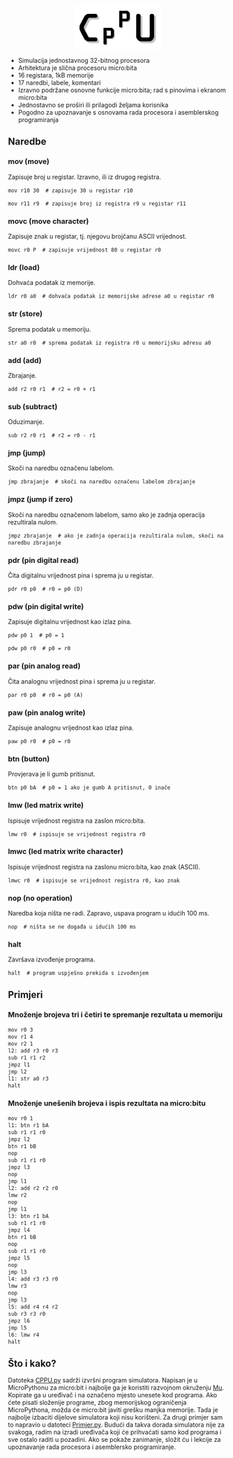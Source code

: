 <p align="center">
  <img width="200" height="100" src="https://github.com/bosnivan/CPPU/blob/master/Logo.png">
</p>

-	Simulacija jednostavnog 32-bitnog procesora
-	Arhitektura je slična procesoru micro:bita
-	16 registara, 1kB memorije
-	17 naredbi, labele, komentari
- Izravno podržane osnovne funkcije micro:bita; rad s pinovima i ekranom micro:bita
- Jednostavno se proširi ili prilagodi željama korisnika
- Pogodno za upoznavanje s osnovama rada procesora i asemblerskog programiranja


## Naredbe
### mov (move)
Zapisuje broj u registar. Izravno, ili iz drugog registra.
```
mov r10 30  # zapisuje 30 u registar r10
```
```
mov r11 r9  # zapisuje broj iz registra r9 u registar r11
```

### movc (move character)
Zapisuje znak u registar, tj. njegovu brojčanu ASCII vrijednost.
```
movc r0 P  # zapisuje vrijednost 80 u registar r0
```

### ldr (load)
Dohvaća podatak iz memorije.
```
ldr r0 a0  # dohvaća podatak iz memorijske adrese a0 u registar r0
```

### str (store)
Sprema podatak u memoriju.
```
str a0 r0  # sprema podatak iz registra r0 u memorijsku adresu a0
```

### add (add)
Zbrajanje.
```
add r2 r0 r1  # r2 = r0 + r1
```

### sub (subtract)
Oduzimanje.
```
sub r2 r0 r1  # r2 = r0 - r1
```

### jmp (jump)
Skoči na naredbu označenu labelom.
```
jmp zbrajanje  # skoči na naredbu označenu labelom zbrajanje
```

### jmpz (jump if zero)
Skoči na naredbu označenom labelom, samo ako je zadnja operacija rezultirala nulom.
```
jmpz zbrajanje  # ako je zadnja operacija rezultirala nulom, skoči na naredbu zbrajanje
```

### pdr (pin digital read)
Čita digitalnu vrijednost pina i sprema ju u registar.
```
pdr r0 p0  # r0 = p0 (D)
```

### pdw (pin digital write)
Zapisuje digitalnu vrijednost kao izlaz pina.
```
pdw p0 1  # p0 = 1
```
```
pdw p0 r0  # p0 = r0
```

### par (pin analog read)
Čita analognu vrijednost pina i sprema ju u registar.
```
par r0 p0  # r0 = p0 (A)
```

### paw (pin analog write)
Zapisuje analognu vrijednost kao izlaz pina.
```
paw p0 r0  # p0 = r0
```

### btn (button)
Provjerava je li gumb pritisnut.
```
btn p0 bA  # p0 = 1 ako je gumb A pritisnut, 0 inače
```

### lmw (led matrix write)
Ispisuje vrijednost registra na zaslon micro:bita.
```
lmw r0  # ispisuje se vrijednost registra r0
```

### lmwc (led matrix write character)
Ispisuje vrijednost registra na zaslonu micro:bita, kao znak (ASCII).
```
lmwc r0  # ispisuje se vrijednost registra r0, kao znak
```

### nop (no operation)
Naredba koja ništa ne radi. Zapravo, uspava program u idućih 100 ms.
```
nop  # ništa se ne događa u idućih 100 ms
```

### halt
Završava izvođenje programa.
```
halt  # program uspješno prekida s izvođenjem
```

## Primjeri
### Množenje brojeva tri i četiri te spremanje rezultata u memoriju
```
mov r0 3
mov r1 4
mov r2 1
l2: add r3 r0 r3
sub r1 r1 r2
jmpz l1
jmp l2
l1: str a0 r3
halt
```

### Množenje unešenih brojeva i ispis rezultata na micro:bitu
```
mov r0 1
l1: btn r1 bA
sub r1 r1 r0
jmpz l2
btn r1 bB
nop
sub r1 r1 r0
jmpz l3
nop
jmp l1
l2: add r2 r2 r0
lmw r2
nop
jmp l1
l3: btn r1 bA
sub r1 r1 r0
jmpz l4
btn r1 bB
nop
sub r1 r1 r0
jmpz l5
nop
jmp l3
l4: add r3 r3 r0
lmw r3
nop
jmp l3
l5: add r4 r4 r2
sub r3 r3 r0
jmpz l6
jmp l5
l6: lmw r4
halt
```


## Što i kako?
Datoteka [CPPU.py](https://github.com/bosnivan/CPPU/blob/master/CPPU.py) sadrži izvršni program simulatora. Napisan je u MicroPythonu za micro:bit i najbolje ga je koristiti razvojnom okruženju [Mu](https://codewith.mu/). Kopirate ga u uređivač i na označeno mjesto unesete kod programa. Ako ćete pisati složenije programe, zbog memorijskog ograničenja MicroPythona, možda će micro:bit javiti grešku manjka memorije. Tada je najbolje izbaciti dijelove simulatora koji nisu korišteni. Za drugi primjer sam to napravio u datoteci [Primjer.py](https://github.com/bosnivan/CPPU/blob/master/Primjer.py). Budući da takva dorada simulatora nije za svakoga, radim na izradi uređivača koji će prihvaćati samo kod programa i sve ostalo raditi u pozadini. Ako se pokaže zanimanje, složit ću i lekcije za upoznavanje rada procesora i asemblersko programiranje.
